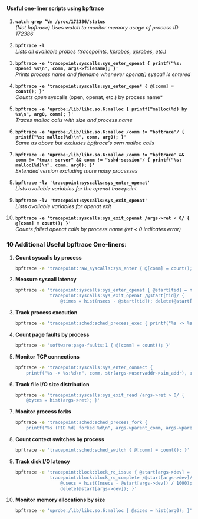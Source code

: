 #### Useful one-liner scripts using bpftrace

1. **`watch grep ^Vm /proc/172386/status`**  
   *(Not bpftrace) Uses watch to monitor memory usage of process ID 172386*

2. **`bpftrace -l`**  
   *Lists all available probes (tracepoints, kprobes, uprobes, etc.)*

3. **`bpftrace -e 'tracepoint:syscalls:sys_enter_openat { printf("%s: Opened %s\n", comm, args->filename); }'`**  
   *Prints process name and filename whenever openat() syscall is entered*

4. **`bpftrace -e 'tracepoint:syscalls:sys_enter_open* { @[comm] = count(); }'`**  
   *Counts open* syscalls (open, openat, etc.) by process name*

5. **`bpftrace -e 'uprobe:/lib/libc.so.6:malloc { printf("malloc(%d) by %s\n", arg0, comm); }'`**  
   *Traces malloc calls with size and process name*

6. **`bpftrace -e 'uprobe:/lib/libc.so.6:malloc /comm != "bpftrace"/ { printf("%s: malloc(%d)\n", comm, arg0); }'`**  
   *Same as above but excludes bpftrace's own malloc calls*

7. **`bpftrace -e 'uprobe:/lib/libc.so.6:malloc /comm != "bpftrace" && comm != "tmux: server" && comm != "sshd-session"/ { printf("%s: malloc(%d)\n", comm, arg0); }'`**  
   *Extended version excluding more noisy processes*

8. **`bpftrace -lv 'tracepoint:syscalls:sys_enter_openat'`**  
   *Lists available variables for the openat tracepoint*

9. **`bpftrace -lv 'tracepoint:syscalls:sys_exit_openat'`**  
   *Lists available variables for openat exit*

10. **`bpftrace -e 'tracepoint:syscalls:sys_exit_openat /args->ret < 0/ { @[comm] = count(); }'`**  
    *Counts failed openat calls by process name (ret < 0 indicates error)*

### 10 Additional Useful bpftrace One-liners:

1. **Count syscalls by process**  
   ```bash
   bpftrace -e 'tracepoint:raw_syscalls:sys_enter { @[comm] = count(); }'
   ```

2. **Measure syscall latency**  
   ```bash
   bpftrace -e 'tracepoint:syscalls:sys_enter_openat { @start[tid] = nsecs; } 
                tracepoint:syscalls:sys_exit_openat /@start[tid]/ { 
                    @times = hist(nsecs - @start[tid]); delete(@start[tid]); }'
   ```

3. **Track process execution**  
   ```bash
   bpftrace -e 'tracepoint:sched:sched_process_exec { printf("%s -> %s\n", comm, args->filename); }'
   ```

4. **Count page faults by process**  
   ```bash
   bpftrace -e 'software:page-faults:1 { @[comm] = count(); }'
   ```

5. **Monitor TCP connections**  
   ```bash
   bpftrace -e 'tracepoint:syscalls:sys_enter_connect { 
       printf("%s -> %s:%d\n", comm, str(args->uservaddr->sin_addr), args->uservaddr->sin_port); }'
   ```

6. **Track file I/O size distribution**  
   ```bash
   bpftrace -e 'tracepoint:syscalls:sys_exit_read /args->ret > 0/ { 
       @bytes = hist(args->ret); }'
   ```

7. **Monitor process forks**  
   ```bash
   bpftrace -e 'tracepoint:sched:sched_process_fork { 
       printf("%s (PID %d) forked %d\n", args->parent_comm, args->parent_pid, args->child_pid); }'
   ```

8. **Count context switches by process**  
   ```bash
   bpftrace -e 'tracepoint:sched:sched_switch { @[comm] = count(); }'
   ```

9. **Track disk I/O latency**  
   ```bash
   bpftrace -e 'tracepoint:block:block_rq_issue { @start[args->dev] = nsecs; }
                tracepoint:block:block_rq_complete /@start[args->dev]/ {
                    @usecs = hist((nsecs - @start[args->dev]) / 1000);
                    delete(@start[args->dev]); }'
   ```

10. **Monitor memory allocations by size**  
    ```bash
    bpftrace -e 'uprobe:/lib/libc.so.6:malloc { @sizes = hist(arg0); }'
    ```
